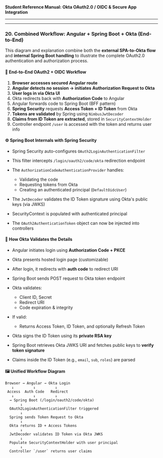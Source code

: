 **Student Reference Manual: Okta OAuth2.0 / OIDC & Secure App Integration**

---


---

### **20. Combined Workflow: Angular + Spring Boot + Okta (End-to-End)**

This diagram and explanation combine both the **external SPA-to-Okta flow** and **internal Spring Boot handling** to illustrate the complete OAuth2.0 authentication and authorization process.

#### 🔁 **End-to-End OAuth2 + OIDC Workflow**

1. **Browser accesses secured Angular route**
2. **Angular detects no session → initiates Authorization Request to Okta**
3. **User logs in via Okta UI**
4. Okta redirects back with **Authorization Code** to Angular
5. Angular forwards code to Spring Boot (BFF pattern)
6. **Spring Security** requests **Access Token + ID Token** from Okta
7. **Tokens are validated** by Spring using `NimbusJwtDecoder`
8. **Claims from ID Token are extracted**, stored in `SecurityContextHolder`
9. Controller endpoint `/user` is accessed with the token and returns user info

#### ⚙️ **Spring Boot Internals with Spring Security**

* Spring Security auto-configures `OAuth2LoginAuthenticationFilter`
* This filter intercepts `/login/oauth2/code/okta` redirection endpoint
* The `AuthorizationCodeAuthenticationProvider` handles:

  * Validating the code
  * Requesting tokens from Okta
  * Creating an authenticated principal (`DefaultOidcUser`)
* The `JwtDecoder` validates the ID Token signature using Okta's public keys (via JWKS)
* SecurityContext is populated with authenticated principal
* The `OAuth2AuthenticationToken` object can now be injected into controllers

#### 🔐 **How Okta Validates the Details**

* Angular initiates login using **Authorization Code + PKCE**
* Okta presents hosted login page (customizable)
* After login, it redirects with **auth code** to redirect URI
* Spring Boot sends POST request to Okta token endpoint
* Okta validates:

  * Client ID, Secret
  * Redirect URI
  * Code expiration & integrity
* If valid:

  * Returns Access Token, ID Token, and optionally Refresh Token
* Okta signs the ID Token using its **private RSA key**
* Spring Boot retrieves Okta JWKS URI and fetches public keys to **verify token signature**
* Claims inside the ID Token (e.g., `email`, `sub`, `roles`) are parsed

#### 🖼️ **Unified Workflow Diagram**

```
Browser → Angular → Okta Login
   ↓         ↓         ↓
 Access  Auth Code   Redirect
   ↓         ↓         ↓
  → Spring Boot (/login/oauth2/code/okta)
       ↓
  OAuth2LoginAuthenticationFilter triggered
       ↓
  Spring sends Token Request to Okta
       ↓
  Okta returns ID + Access Tokens
       ↓
  JwtDecoder validates ID Token via Okta JWKS
       ↓
  Populate SecurityContextHolder with user principal
       ↓
  Controller `/user` returns user claims
```

